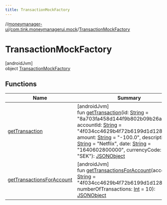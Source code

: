 ```yaml
---
title: TransactionMockFactory
---
```

//[moneymanager-ui](../../../index.html)/[com.tink.moneymanagerui.mock](../index.html)/[TransactionMockFactory](index.html)



# TransactionMockFactory



[androidJvm]\
object [TransactionMockFactory](index.html)



## Functions


| Name | Summary |
|---|---|
| [getTransaction](get-transaction.html) | [androidJvm]<br>fun [getTransaction](get-transaction.html)(id: [String](https://kotlinlang.org/api/latest/jvm/stdlib/kotlin/-string/index.html) = &quot;8a703fa458d144f9b802b09b26a43e89&quot;, accountId: [String](https://kotlinlang.org/api/latest/jvm/stdlib/kotlin/-string/index.html) = &quot;4f034cc4629b4f72b6199d1d128af472&quot;, amount: [String](https://kotlinlang.org/api/latest/jvm/stdlib/kotlin/-string/index.html) = &quot;-100.0&quot;, description: [String](https://kotlinlang.org/api/latest/jvm/stdlib/kotlin/-string/index.html) = &quot;Netflix&quot;, date: [String](https://kotlinlang.org/api/latest/jvm/stdlib/kotlin/-string/index.html) = &quot;1640602800000&quot;, currencyCode: [String](https://kotlinlang.org/api/latest/jvm/stdlib/kotlin/-string/index.html) = &quot;SEK&quot;): [JSONObject](https://developer.android.com/reference/kotlin/org/json/JSONObject.html) |
| [getTransactionsForAccount](get-transactions-for-account.html) | [androidJvm]<br>fun [getTransactionsForAccount](get-transactions-for-account.html)(accountId: [String](https://kotlinlang.org/api/latest/jvm/stdlib/kotlin/-string/index.html) = &quot;4f034cc4629b4f72b6199d1d128af472&quot;, numberOfTransactions: [Int](https://kotlinlang.org/api/latest/jvm/stdlib/kotlin/-int/index.html) = 10): [JSONObject](https://developer.android.com/reference/kotlin/org/json/JSONObject.html) |

